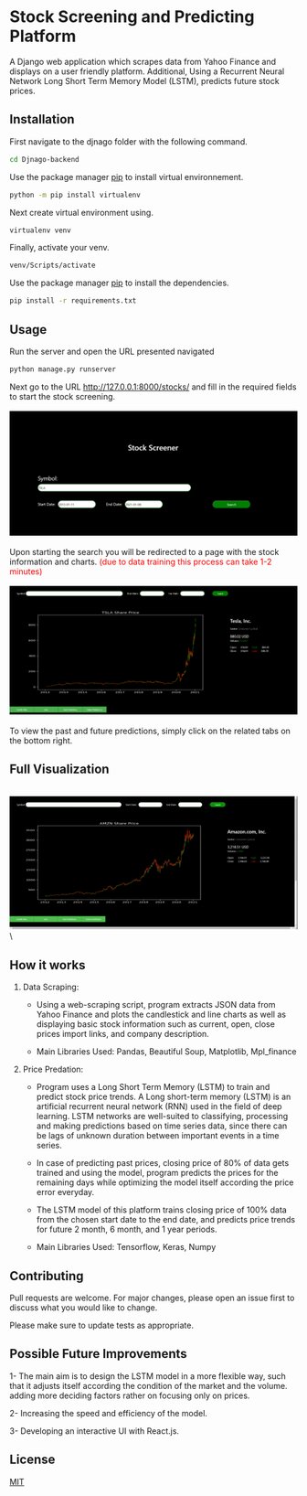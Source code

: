 # Stock Screening and Predicting Platform
A Django web application which scrapes data from Yahoo Finance and displays on a user friendly platform. Additional, Using a Recurrent Neural Network Long Short Term Memory Model (LSTM), predicts future stock prices.

## Installation

First navigate to the djnago folder with the following command.

```bash
cd Djnago-backend

```
Use the package manager [pip](https://pip.pypa.io/en/stable/) to install virtual environnement.

```bash
python -m pip install virtualenv
```

Next create virtual environment using.

```bash
virtualenv venv
```

Finally, activate your venv.

```bash
venv/Scripts/activate
```

Use the package manager [pip](https://pip.pypa.io/en/stable/) to install the dependencies.

```bash
pip install -r requirements.txt
```

## Usage

Run the server and open the URL presented navigated

```bash
python manage.py runserver
```

Next go to the URL http://127.0.0.1:8000/stocks/ and fill in the required fields to start the stock screening.
\
\
![Home](visuals/home.PNG)
\
\
Upon starting the search you will be redirected to a page with the stock information and charts.  <span style="color:red">(due to data training this process can take 1-2 minutes)</span>
\
\
![Screener](visuals/screen.PNG)
\
\
To view the past and future predictions, simply click on the related tabs on the bottom right.


## Full Visualization
\
![full](visuals/stockPlatform.gif)
\

## How it works

1. Data Scraping:
    - Using a web-scraping script, program extracts JSON data from Yahoo Finance and plots the candlestick and line charts as well as displaying basic stock information such as current, open, close prices import links, and company description.

    - Main Libraries Used: Pandas, Beautiful Soup, Matplotlib, Mpl_finance



2. Price Predation:
    - Program uses a Long Short Term Memory (LSTM) to train and predict stock price trends. A Long short-term memory (LSTM) is an artificial recurrent neural network (RNN) used in the field of deep learning. LSTM networks are well-suited to classifying, processing and making predictions based on time series data, since there can be lags of unknown duration between important events in a time series.

    - In case of predicting past prices, closing price of 80% of data gets trained and using the model, program predicts the prices for the remaining days while optimizing the model itself according the price error everyday.

    - The LSTM model of this platform trains closing price of 100% data from the chosen start date to the  end date, and predicts price trends for future 2 month, 6 month, and 1 year periods.

    - Main Libraries Used: Tensorflow, Keras, Numpy


## Contributing
Pull requests are welcome. For major changes, please open an issue first to discuss what you would like to change.

Please make sure to update tests as appropriate.


## Possible Future Improvements

1- The main aim is to design the LSTM model in a more flexible way, such that it adjusts itself according the condition of the market and the volume. adding more deciding factors rather on focusing only on prices.

2- Increasing the speed and efficiency of the model.

3- Developing an interactive UI with React.js.


## License
[MIT](https://choosealicense.com/licenses/mit/)

